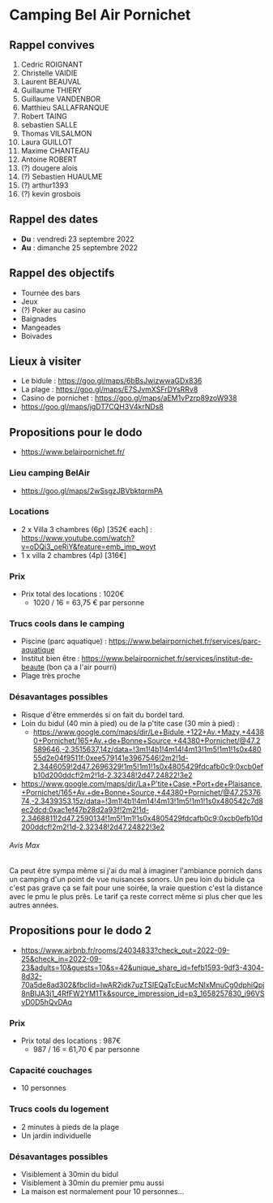# Camping Bel Air Pornichet
## Rappel convives
1. Cedric ROIGNANT
2. Christelle VAIDIE
3. Laurent BEAUVAL
4. Guillaume THIERY
5. Guillaume VANDENBOR
6. Matthieu SALLAFRANQUE
7. Robert TAING
8. sebastien SALLE
9. Thomas VILSALMON
10. Laura GUILLOT
11. Maxime CHANTEAU
12. Antoine ROBERT
13. (?) dougere alois
14. (?) Sebastien HUAULME
15. (?) arthur1393
16. (?) kevin grosbois

## Rappel des dates
- **Du** : vendredi 23 septembre 2022
- **Au** : dimanche 25 septembre 2022

## Rappel des objectifs
- Tournée des bars
- Jeux
- (?) Poker au casino
- Baignades
- Mangeades
- Boivades

## Lieux à visiter
- Le bidule : https://goo.gl/maps/6bBsJwizwwaGDx836
- La plage : https://goo.gl/maps/E7SJvmXSFrDYsRRv8
- Casino de pornichet : https://goo.gl/maps/aEM1vPzrp89zoW938
- https://goo.gl/maps/jgDT7CQH3V4krNDs8



## Propositions pour le dodo
- https://www.belairpornichet.fr/

### Lieu camping BelAir 
- https://goo.gl/maps/2wSsgzJBVbktqrmPA

### Locations
- 2 x Villa 3 chambres (6p) [352€ each] : https://www.youtube.com/watch?v=oDQi3_oeRiY&feature=emb_imp_woyt
- 1 x villa 2 chambres (4p) [316€]

### Prix 

- Prix total des locations : 1020€
  - 1020 / 16 = 63,75 € par personne
 

### Trucs cools dans le camping
- Piscine (parc aquatique) : https://www.belairpornichet.fr/services/parc-aquatique
- Institut bien être : https://www.belairpornichet.fr/services/institut-de-beaute (bon ça a l'air pourri)
- Plage très proche

### Désavantages possibles
- Risque d'être emmerdés si on fait du bordel tard.
- Loin du bidul (40 min à pied) ou de la p'tite case (30 min à pied) :
  - https://www.google.com/maps/dir/Le+Bidule,+122+Av.+Mazy,+44380+Pornichet/165+Av.+de+Bonne+Source,+44380+Pornichet/@47.2589646,-2.3515637,14z/data=!3m1!4b1!4m14!4m13!1m5!1m1!1s0x48055d2e04f9511f:0xee579141e3967546!2m2!1d-2.3446059!2d47.2696329!1m5!1m1!1s0x4805429fdcafb0c9:0xcb0efb10d200ddcf!2m2!1d-2.32348!2d47.24822!3e2
- https://www.google.com/maps/dir/La+P'tite+Case,+Port+de+Plaisance,+Pornichet/165+Av.+de+Bonne+Source,+44380+Pornichet/@47.2537674,-2.3439353,15z/data=!3m1!4b1!4m14!4m13!1m5!1m1!1s0x480542c7d8ec2dcd:0xac1ef47b28d2a93f!2m2!1d-2.3468811!2d47.2590134!1m5!1m1!1s0x4805429fdcafb0c9:0xcb0efb10d200ddcf!2m2!1d-2.32348!2d47.24822!3e2

###### Avis Max
Ca peut être sympa même si j'ai du mal à imaginer l'ambiance pornich dans un camping d'un point de vue nuisances sonors. Un peu loin du bidule ça c'est pas grave ça se fait pour une soirée, la vraie question c'est la distance avec le pmu le plus prês. Le tarif ça reste correct même si plus cher que les autres années.
 
## Propositions pour le dodo 2
- https://www.airbnb.fr/rooms/24034833?check_out=2022-09-25&check_in=2022-09-23&adults=10&guests=10&s=42&unique_share_id=fefb1593-9df3-4304-8d32-70a5de8ad302&fbclid=IwAR2jdk7uzTSIEQaTcEucMcNIxMnuCg0dphiQpj8nBIJA3j1_4RfFW2YM1Tk&source_impression_id=p3_1658257830_i96VSyD0D5hQvDAq

### Prix 

- Prix total des locations : 987€
  - 987 / 16 = 61,70 € par personne

### Capacité couchages

- 10 personnes

### Trucs cools du logement
- 2 minutes à pieds de la plage
- Un jardin individuelle

### Désavantages possibles
- Visiblement à 30min du bidul
- Visiblement à 30min du premier pmu aussi
- La maison est normalement pour 10 personnes...
